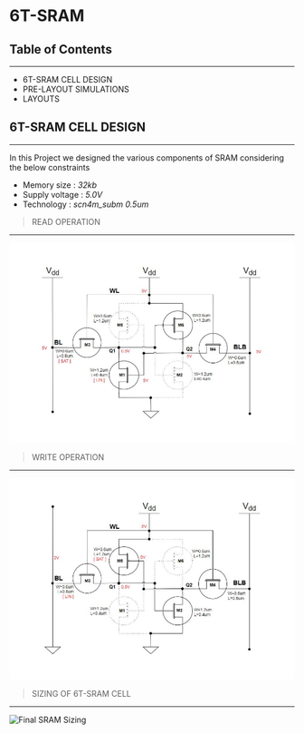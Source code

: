 # 6T-SRAM

## Table of Contents
---
* 6T-SRAM CELL DESIGN
* PRE-LAYOUT SIMULATIONS
* LAYOUTS

## 6T-SRAM CELL DESIGN
---
In this Project we designed the various components of SRAM considering the below
constraints
* Memory size : *32kb*
* Supply voltage : *5.0V*
* Technology : *scn4m_subm 0.5um*

> READ OPERATION
---

![SRAM-read](https://github.com/SWADESH-KUMAR-NATH/6T-SRAM/blob/main/schematics/SRAM_READ.JPG)

> WRITE OPERATION
---

![SRAM-write](https://github.com/SWADESH-KUMAR-NATH/6T-SRAM/blob/main/schematics/SRAM_WRITE.JPG)

> SIZING OF 6T-SRAM CELL
---

![Final SRAM Sizing](https://github.com/SWADESH-KUMAR-NATH/6T-SRAM/blob/main/schematics/6T-SRAM_CELL.JPG0)


